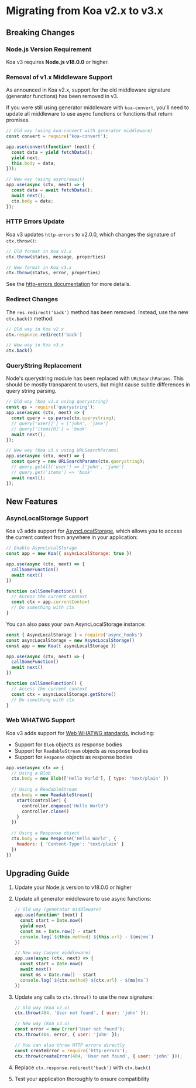 # Migrating from Koa v2.x to v3.x

## Breaking Changes

### Node.js Version Requirement

Koa v3 requires **Node.js v18.0.0** or higher.

### Removal of v1.x Middleware Support

As announced in Koa v2.x, support for the old middleware signature (generator functions) has been removed in v3.

If you were still using generator middleware with `koa-convert`, you'll need to update all middleware to use async functions or functions that return promises.

```js
// Old way (using koa-convert with generator middleware)
const convert = require('koa-convert');

app.use(convert(function* (next) {
  const data = yield fetchData();
  yield next;
  this.body = data;
}));

// New way (using async/await)
app.use(async (ctx, next) => {
  const data = await fetchData();
  await next();
  ctx.body = data;
});
```

### HTTP Errors Update

Koa v3 updates `http-errors` to v2.0.0, which changes the signature of `ctx.throw()`:

```js
// Old format in Koa v2.x
ctx.throw(status, message, properties)

// New format in Koa v3.x
ctx.throw(status, error, properties)
```

See the [http-errors documentation](https://www.npmjs.com/package/http-errors) for more details.

### Redirect Changes

The `res.redirect('back')` method has been removed. Instead, use the new `ctx.back()` method:

```js
// Old way in Koa v2.x
ctx.response.redirect('back')

// New way in Koa v3.x
ctx.back()
```

### QueryString Replacement

Node's querystring module has been replaced with `URLSearchParams`. This should be mostly transparent to users, but might cause subtle differences in query string parsing.

```js
// Old way (Koa v2.x using querystring)
const qs = require('querystring');
app.use(async (ctx, next) => {
  const query = qs.parse(ctx.querystring);
  // query['user[]'] = ['john', 'jane']
  // query['items[0]'] = 'book'
  await next();
});

// New way (Koa v3.x using URLSearchParams)
app.use(async (ctx, next) => {
  const query = new URLSearchParams(ctx.querystring);
  // query.getAll('user') => ['john', 'jane']
  // query.get('items') => 'book'
  await next();
});
```

## New Features

### AsyncLocalStorage Support

Koa v3 adds support for [AsyncLocalStorage](https://nodejs.org/api/async_context.html#class-asynclocalstorage), which allows you to access the current context from anywhere in your application:

```js
// Enable AsyncLocalStorage
const app = new Koa({ asyncLocalStorage: true })

app.use(async (ctx, next) => {
  callSomeFunction()
  await next()
})

function callSomeFunction() {
  // Access the current context
  const ctx = app.currentContext
  // Do something with ctx
}
```

You can also pass your own AsyncLocalStorage instance:

```js
const { AsyncLocalStorage } = require('async_hooks')
const asyncLocalStorage = new AsyncLocalStorage()
const app = new Koa({ asyncLocalStorage })

app.use(async (ctx, next) => {
  callSomeFunction()
  await next()
})

function callSomeFunction() {
  // Access the current context
  const ctx = asyncLocalStorage.getStore()
  // Do something with ctx
}
```

### Web WHATWG Support

Koa v3 adds support for [Web WHATWG standards](https://spec.whatwg.org/), including:

- Support for `Blob` objects as response bodies
- Support for `ReadableStream` objects as response bodies
- Support for `Response` objects as response bodies

```js
app.use(async ctx => {
  // Using a Blob
  ctx.body = new Blob(['Hello World'], { type: 'text/plain' })
  
  // Using a ReadableStream
  ctx.body = new ReadableStream({
    start(controller) {
      controller.enqueue('Hello World')
      controller.close()
    }
  })
  
  // Using a Response object
  ctx.body = new Response('Hello World', { 
    headers: { 'Content-Type': 'text/plain' } 
  })
})
```

## Upgrading Guide

1. Update your Node.js version to v18.0.0 or higher
2. Update all generator middleware to use async functions:

   ```js
   // Old way (generator middleware)
   app.use(function* (next) {
     const start = Date.now()
     yield next
     const ms = Date.now() - start
     console.log(`${this.method} ${this.url} - ${ms}ms`)
   })

   // New way (async middleware)
   app.use(async (ctx, next) => {
     const start = Date.now()
     await next()
     const ms = Date.now() - start
     console.log(`${ctx.method} ${ctx.url} - ${ms}ms`)
   })
   ```
3. Update any calls to `ctx.throw()` to use the new signature:

   ```js
   // Old way (Koa v2.x)
   ctx.throw(404, 'User not found', { user: 'john' });

   // New way (Koa v3.x)
   const error = new Error('User not found');
   ctx.throw(404, error, { user: 'john' });

   // You can also throw HTTP errors directly
   const createError = require('http-errors');
   ctx.throw(createError(404, 'User not found', { user: 'john' }));
   ```
4. Replace `ctx.response.redirect('back')` with `ctx.back()`
5. Test your application thoroughly to ensure compatibility
